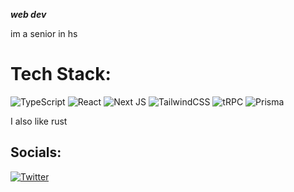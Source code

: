 ***web dev***

im a senior in hs

# Tech Stack:
![TypeScript](https://img.shields.io/badge/typescript-%23007ACC.svg?style=for-the-badge&logo=typescript&logoColor=white) ![React](https://img.shields.io/badge/react-%2320232a.svg?style=for-the-badge&logo=react&logoColor=%2361DAFB) ![Next JS](https://img.shields.io/badge/Next-black?style=for-the-badge&logo=next.js&logoColor=white) ![TailwindCSS](https://img.shields.io/badge/tailwindcss-%2338B2AC.svg?style=for-the-badge&logo=tailwind-css&logoColor=white) ![tRPC](https://img.shields.io/badge/-tRPC-000?style=for-the-badge&logo=trpc&logoColor=white&color=blue) ![Prisma](https://img.shields.io/badge/-Prisma-000?style=for-the-badge&logo=prisma&logoColor=black&color=white)

I also like rust

## Socials:
[![Twitter](https://img.shields.io/badge/Twitter-%231DA1F2.svg?logo=Twitter&logoColor=white)](https://twitter.com/ethanniser) 
